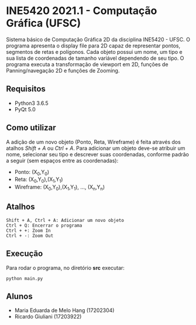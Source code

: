 # INE5420 2021.1 - Computação Gráfica (UFSC)
Sistema básico de Computação Gráfica 2D da disciplina INE5420 - UFSC. 
O programa apresenta o display file para 2D capaz de representar pontos, segmentos de retas e polígonos. Cada objeto possui um nome, um tipo e sua lista de coordenadas de tamanho variável dependendo de seu tipo. O programa executa a transformação de viewport em 2D, funções de Panning/navegação 2D e funções de Zooming.

## Requisitos
- Python3 3.6.5
- PyQt 5.0

## Como utilizar
A adição de um novo objeto (Ponto, Reta, Wireframe) é feita através dos atalhos *Shift + A* ou *Ctrl + A*. Para adicionar um objeto deve-se atribuir um nome, selecionar seu tipo e descrever suas coordenadas, conforme padrão a seguir (sem espaços entre as coordenadas):
- Ponto: (X<sub>0</sub>,Y<sub>0</sub>)
- Reta: (X<sub>0</sub>,Y<sub>0</sub>),(X<sub>1</sub>,Y<sub>1</sub>)
- Wireframe: (X<sub>0</sub>,Y<sub>0</sub>),(X<sub>1</sub>,Y<sub>1</sub>), ..., (X<sub>n</sub>,Y<sub>n</sub>)

## Atalhos

```
Shift + A, Ctrl + A: Adicionar um novo objeto
Ctrl + Q: Encerrar o programa
Ctrl + +: Zoom In
Ctrl + -: Zoom Out
```
## Execução

Para rodar o programa, no diretório **src** executar:

```
python main.py
```

## Alunos
- Maria Eduarda de Melo Hang (17202304)
- Ricardo Giuliani (17203922)  
